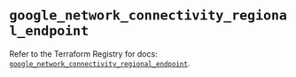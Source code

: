 # `google_network_connectivity_regional_endpoint`

Refer to the Terraform Registry for docs: [`google_network_connectivity_regional_endpoint`](https://registry.terraform.io/providers/hashicorp/google-beta/6.24.0/docs/resources/google_network_connectivity_regional_endpoint).
